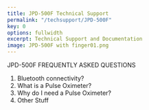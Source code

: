 ```yaml
---
title: JPD-500F Technical Support
permalink: "/techsupport/JPD-500F"
key: 0
options: fullwidth
excerpt: Technical Support and Documentation
image: JPD-500F with finger01.png
---
```


JPD-500F FREQUENTLY ASKED QUESTIONS

1. Bluetooth connectivity?
2. What is a Pulse Oximeter?
3. Why do I need a Pulse Oximeter?
4. Other Stuff
